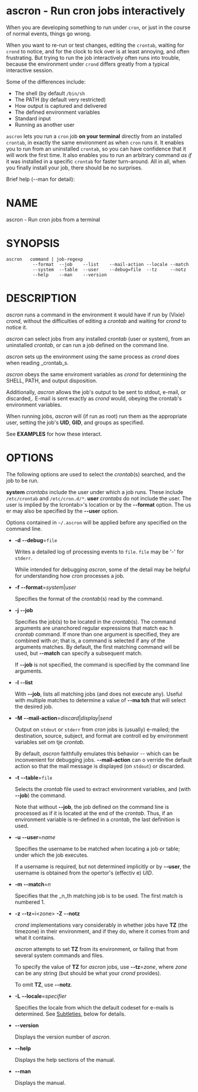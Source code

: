 # ascron - Run cron jobs interactively

When you are developing something to run under `cron`, or just in the course of normal events, things go wrong.

When you want to re-run or test changes, editing the `crontab`, waiting for `crond` to notice, and for the clock to tick over is at least annoying, and often frustrating.  But trying to run the job interactively often runs into trouble, because the environment under `crond` differs greatly from a typical interactive session.

Some of the differences include:

 - The shell (by default `/bin/sh`
 - The PATH (by default very restricted)
 - How output is captured and delivered
 - The defined environment variables
 - Standard input
 - Running as another user

`ascron` lets you run a `cron` job **on your terminal** directly from an installed `crontab`, in exactly the same environment as when `cron` runs it.  It enables you to run from an uninstalled `crontab`, so you can have confidence that it will work the first time.  It also enables you to run an arbitrary command _as if_ it was installed in a specific `crontab` for faster turn-around.  All in all, when you finally install your job, there should be no surprises.

Brief help (--man for detail):

# NAME

ascron - Run cron jobs from a terminal

# SYNOPSIS

    ascron   command | job-regexp
              --format  --job    --list    --mail-action --locale --match
              --system  --table  --user    --debug=file  --tz     --notz
              --help    --man    --version

# DESCRIPTION

_ascron_ runs a command in the environment it would have if run by (Vixie) _crond_, without
the difficulties of editing a _crontab_ and waiting for _crond_ to notice it.

_ascron_ can select jobs from any installed _crontab_ (user or system), from an uninstalled
_crontab_, or can run a job defined on the command line.

_ascron_ sets up the environment using the same process as _crond_ does when reading _crontab_s.

_ascron_ obeys the same enviroment variables as _crond_ for determining the SHELL, PATH, and output
disposition.

Additionally, _ascron_ allows the job's output to be sent to stdout, e-mail, or discarded,.  E-mail
is sent exactly as _crond_ would, obeying the crontab's environment variables.

When running jobs, _ascron_ will (if run as root) run them as the appropriate user, setting the job's
**UID**, **GID**, and groups as specified.

See **EXAMPLES** for how these interact.

# OPTIONS

The following options are used to select the _crontab_(s) searched, and the job to be run.

**system** _crontabs_ include the user under which a job runs.  These include `/etc/crontab` and `/etc/cron.d/*`.
**user** _crontabs_ do not include the user.  The user is implied by the Icrontab>'s location or by the **--format** option.  The us
er may also be specified by the **--user** option.

Options contained in `~/.ascron` will be applied before any specified on the command line.

- **-d** **--debug**=`file`

    Writes a detailed log of processing events to `file`.  `file` may be '-' for `stderr`.

    While intended for debugging _ascron_, some of the detail may be helpful for understanding how _cron_ processes a job.

- **-f** **--format**=_system_|_user_

    Specifies the format of the _crontab_(s) read by the command.

- **-j** **--job**

    Specifies the job(s) to be located in the _crontab_(s).  The command arguments are unanchored regular expressions that match eac
h _crontab_ command.  If more than one argument is specified, they are combined with _or_; that is, a command is selected if any of
the arguments matches.  By default, the first matching command will be used, but **--match** can specify a subsequent match.

    If **--job** is not specified, the command is specified by the command line arguments.

- **-l** **--list**

    With **--job**, lists all matching jobs (and does not execute any).  Useful with multiple matches to determine a value of **--ma
tch** that will select the desired job.

- **-M** **--mail-action**=_discard_|_display_|_send_

    Output on `stdout` or `stderr` from _cron_ jobs is (usually) e-mailed; the destination, source, subject, and format are controll
ed by environment variables set om tje _crontab_.

    By default, _ascron_ faithfully emulates this behavior -- which can be inconvenient for debugging jobs.  **--mail-action** can o
verride the default action so that the mail message is displayed (on `stdout`) or discarded.

- **-t** **--table**=`file`

    Selects the _crontab_ file used to extract environment variables, and (with **--job**) the command.

    Note that without **--job**, the job defined on the command line is processed as if it is located at the end of the _crontab_.
Thus, if an environment variable is re-defined in a _crontab_, the last definition is used.

- **-u** **--user**=_name_

    Specifies the username to be matched when locating a job or table; under which the job executes.

    If a username is required, but not determined implicitly or by **--user**, the username is obtained from the opertor's (effectiv
e) _UID_.

- **-m** **--match**=_n_

    Specifies that the _n_th matching job is to be used.  The first match is numbered 1.

- **-z** **--tz**=i&lt;zone>  **-Z** **--notz**

    _crond_ implementations vary considerably in whether jobs have **TZ** (the timezone) in their environment, and if they do, where it comes from and what it contains.

    _ascron_ attempts to set **TZ** from its environment, or failing that from several system commands and files.

    To specify the value of **TZ** for _ascron_ jobs, use **--tz**=_zone_, where _zone_ can be any string (but should be what your _crond_ provides).

    To omit **TZ**, use **--notz**.

- **-L** **--locale**=_specifier_

    Specifies the locale from which the default codeset for e-mails is determined.  See [Subtleties](https://metacpan.org/pod/Subtleties), below for details.

- **--version**

    Displays the version number of _ascron_.

- **--help**

    Displays the help sections of the manual.

- **--man**

    Displays the manual.
